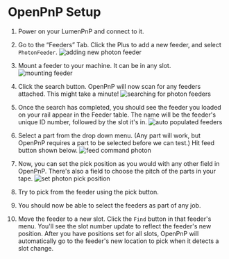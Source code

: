 # OpenPnP Setup
<!-- 
## Actuator Setup

!!! note "Config Files from Release v3.0.5 or Later"
      If you've set up your LumenPnP using OpenPnP config files from release `v3.0.5` or later, you can skip this step; it's already been done for you.

1. Open OpenPnP.
2. Make a new Actuator titled `PhotonFeederData` and give it the following settings:
   ![PhotonFeederData actuator](img/photon-actuator.png)
3. Press Apply to save your changes.
4. Navigate to `Drivers > GcodeDriver`. Switch to the `Gcode` tab. Switch the `Head Mountable` dropdown to `Actuator: [No Head] PhotonFeederData`. Switch the `Setting` to `ACTUATOR_READ_COMMAND`. In the text box, paste in `M485 {Value}`.
   ![actuator read command for photon actuator](img/actuator-read-data.png)

5. Switch the `Setting` to `ACTUATOR_READ_REGEX`. In the text box, paste in `rs485-reply: (?<Value>.*)`
   ![actuator regex for photon actuator](img/photon-read-regex-data.png)

## Add Feeders
-->

1. Power on your LumenPnP and connect to it.

2. Go to the “Feeders” Tab. Click the Plus to add a new feeder, and select `PhotonFeeder`.
   ![adding new photon feeder](img/new-photon-feeder.png)

3. Mount a feeder to your machine. It can be in any slot.
   ![mounting feeder](../4-mounting/img/mounting.gif)

4. Click the search button. OpenPnP will now scan for any feeders attached. This might take a minute!
   ![searching for photon feeders](img/photon-scan.png)

5. Once the search has completed, you should see the feeder you loaded on your rail appear in the Feeder table. The name will be the feeder's unique ID number, followed by the slot it's in.
   ![auto populated feeders](img/auto-populated-feeders.png)

6. Select a part from the drop down menu. (Any part will work, but OpenPnP requires a part to be selected before we can test.) Hit feed button shown below.
   ![feed command photon](img/feed-photon-feeder.png)

7. Now, you can set the pick position as you would with any other field in OpenPnP. There's also a field to choose the pitch of the parts in your tape.
   ![set photon pick position](img/pick-position.png)

8. Try to pick from the feeder using the pick button.

9. You should now be able to select the feeders as part of any job.

10. Move the feeder to a new slot. Click the `Find` button in that feeder's menu. You'll see the slot number update to reflect the feeder's new position. After you have positions set for all slots, OpenPnP will automatically go to the feeder's new location to pick when it detects a slot change.
